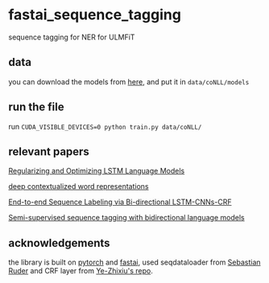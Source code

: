 # fastai_sequence_tagging
sequence tagging for NER for ULMFiT

## data
you can download the models from [here](https://www.dropbox.com/sh/tw1phbbj0mvhtwd/AADL09ugrCHozYz99knO5Nnoa?dl=0), and put it in ```data/coNLL/models ```

## run the file
run ```CUDA_VISIBLE_DEVICES=0 python train.py data/coNLL/```

## relevant papers
[Regularizing and Optimizing LSTM Language Models](https://arxiv.org/pdf/1708.02182.pdf)

[deep contextualized word representations](https://arxiv.org/abs/1802.05365)

[End-to-end Sequence Labeling via Bi-directional LSTM-CNNs-CRF](http://www.aclweb.org/anthology/P16-1101)

[Semi-supervised sequence tagging with bidirectional language models](https://arxiv.org/abs/1705.00108)

## acknowledgements
the library is built on [pytorch](https://pytorch.org/) and [fastai](www.fast.ai), used seqdataloader from [Sebastian Ruder](http://ruder.io/) and CRF layer from [Ye-Zhixiu's repo](https://github.com/ZhixiuYe/NER-pytorch).
